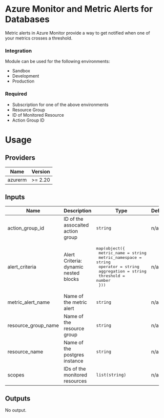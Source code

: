 # Azure Monitor and Metric Alerts for Databases

Metric alerts in Azure Monitor provide a way to get notified when one of your metrics crosses a threshold.

### Integration

Module can be used for the following environments:

- Sandbox
- Development
- Production

### Required

- Subscription for one of the above environments
- Resource Group
- ID of Monitored Resource
- Action Group ID

# Usage

<!--- BEGIN_TF_DOCS --->
## Providers

| Name | Version |
|------|---------|
| azurerm | >= 2.20 |

## Inputs

| Name | Description | Type | Default | Required |
|------|-------------|------|---------|:-----:|
| action\_group\_id | ID of the assocaited action group | `string` | n/a | yes |
| alert\_criteria | Alert Criteria: dynamic nested blocks | <pre>map(object({<br>    metric_name      = string<br>    metric_namespace = string<br>    operator         = string<br>    aggregation      = string<br>    threshold        = number<br>  }))</pre> | n/a | yes |
| metric\_alert\_name | Name of the metric alert | `string` | n/a | yes |
| resource\_group\_name | Name of the resource group | `string` | n/a | yes |
| resource\_name | Name of the postgres instance | `string` | n/a | yes |
| scopes | IDs of the monitored resources | `list(string)` | n/a | yes |

## Outputs

No output.
<!--- END_TF_DOCS --->

